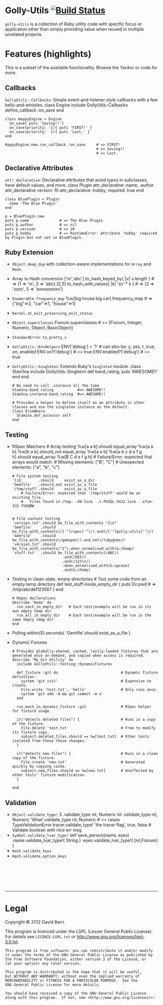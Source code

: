 # Golly-Utils [![Build Status](https://secure.travis-ci.org/japgolly/golly-utils.png?branch=master)](http://travis-ci.org/japgolly/golly-utils)


`golly-utils` is a collection of Ruby utility code with specific focus or application other than
simply providing value when reused in multiple unrelated projects.

Features (highlights)
=====================

This is a subset of the available functionality. Browse the Yardoc or code for more.

Callbacks
---------

`GollyUtils::Callbacks`: Simple event-and-listener style callbacks with a few bells-and-whistles.
    class Engine
      include GollyUtils::Callbacks
      define_callback :on_save
    end

    class HappyEngine < Engine
      on_save{ puts 'Saving!!'}
      on_save(priority: -1){ puts 'FIRST!' }
      on_save(priority:  1){ puts 'Last.' }
    end

    HappyEngine.new.run_callback :on_save     # => FIRST!
                                              # => Saving!!
                                              # => Last.

Declarative Attributes
----------------------

`attr_declarative`: Declarative attributes that avoid typos in subclasses, have default values, and
more.
    class Plugin
      attr_declarative :name, :author
      attr_declarative version: 10
      attr_declarative :hobby, required: true
    end

    class BluePlugin < Plugin
      name 'The Blue Plugin'
    end

    p = BluePlugin.new
    puts p.name              # => The Blue Plugin
    puts p.author            # => nil
    puts p.version           # => 10
    puts p.hobby             # => RuntimeError: Attribute 'hobby' required by Plugin but not set in BluePlugin.

Ruby Extension
--------------

* `Object.deep_dup` with collection-aware implementations for `Array` and `Hash`.
* Array to Hash conversion
      ['m','abc'].to_hash_keyed_by{ |v| v.length }   # => {1 => 'm', 3 => 'abc}
      [2,5].to_hash_with_values{ |k| 'xo' * k }      # => {2 => 'xoxo', 5 => 'xoxoxoxoxo'}
* `Enumerable.frequency_map`
      %w[big house big car].frequency_map  # => {"big"=>2, "car"=>1, "house"=>1}
* `Kernel.at_exit_preserving_exit_status`
* `Object.superclasses`
      Fixnum.superclasses  # <= [Fixnum, Integer, Numeric, Object, BasicObject]
* `StandardError.to_pretty_s`
* `GollyUtils::EnvHelpers`
      ENV['debug'] = '1'     # can also be: y, yes, t, true, on, enabled
      ENV.on?('debug')       # <= true
      ENV.enabled?('debug')  # <= true
* `GollyUtils::Singleton`: Extends Ruby's `Singleton` module.
      class Stam1na
        include GollyUtils::Singleton
        def band_rating; puts 'AWESOME!!' end
      end

      # No need to call .instance all the time
      Stam1na.band_rating           #=> AWESOME!!
      Stam1na.instance.band_rating  #=> AWESOME!!

      # Provides a helper to define itself as an attribute in other classes and use the singleton instance as the default.
      class ElseWhere
        Stam1na.def_accessor self
      end

Testing
-------

* RSpec Matchers
      # Array testing
      %w[a a b].should     equal_array %w[a a b]
      %w[b a b].should_not equal_array %w[a a b]
      %w[a b c d e f g h].should equal_array %w[B C d e f g h]
          # Failure/Error: expected that arrays would match.
          #   Missing elements: ["B", "C"]
          #   Unexpected elements: ["a", "b", "c"]

      # File system testing
      'lib'       .should     exist_as_a_dir
      'Gemfile'   .should_not exist_as_a_file
      '/tmp/stuff'.should     exist_as_a_file
          # Failure/Error: expected that '/tmp/stuff' would be an existing file.
          #   Files found in /tmp: .X0-lock  .s.PGSQL.5432.lock  .xfsm-ICE-TVOQMW


      # File content testing
      'version.txt'.should be_file_with_contents "2\n"
      'Gemfile'    .should be_file_with_contents(/['"]rspec['"]/).and(/['"]golly-utils['"]/)
      'Gemfile'    .should be_file_with_contents(/gemspec/).and_not(/rubygems/)
      'version.txt'.should be_file_with_contents("2").when_normalised_with(&:chomp)
      'stuff.txt'  .should be_file_with_contents(/ABC/)
                             .and(/DEF/)
                             .and(/123\n/)
                             .when_normalised_with(&:upcase)
                             .and(&:chomp)

* Testing in clean-slate, empty directories
      # Test some code from an empty temp directory
      def test_stuff
        inside_empty_dir {
          puts Dir.pwd      # => /tmp/abcdef123567
        }
      end

      # RSpec declarations
      describe 'Demo' do
        run_each_in_empty_dir   # Each test/example will be run in its own empty temp dir
        run_all_in_empty_dir    # Each test/example will be run in the same empty temp dir
      end

* Polling
      within(5).seconds{ 'Gemfile'.should exist_as_a_file }

* Dynamic Fixtures

      # Provides globally-shared, cached, lazily-loaded fixtures that are generated once on-demand, and copied when access is required.
      describe 'My Git Utility' do
        include GollyUtils::Testing::DynamicFixtures

        def_fixture :git do                             # Dynamic fixture definition.
          system 'git init'                             # Expensive to create.
          File.write 'test.txt', 'hello'                # Only runs once.
          system 'git add -A && git commit -m x'
        end

        run_each_in_dynamic_fixture :git                # RSpec helper for fixture usage.

        it("detects deleted files") {                   # Runs in a copy of the fixture.
          File.delete 'test.txt'                        # Free to modify its fixture copy.
          subject.deleted_files.should == %w[test.txt]  # Other tests isolated from these these changes.
        }

        it("detects new files") {                       # Runs in a clean copy of the fixture.
          File.create 'new.txt'                         # Generated quickly by copying cache.
          subject.new_files.should == %w[new.txt]       # Unaffected by other tests' fixture modification.
        }

      end

Validation
----------

* `Object.validate_type!`
      3     .validate_type nil, Numeric
      nil   .validate_type nil, Numeric
      'What'.validate_type nil, Numeric # <= raises TypeValidationError
      tracer.validate_type! 'the tracer flag', true, false  # Validate boolean with nice err msg
* `Symbol.validate_lvar_type!`
      def save_person(name, eyes)
        :name.validate_lvar_type!{ String }
        :eyes.validate_lvar_type!{ [nil,Fixnum] }
* `Hash.validate_keys`
* `Hash.validate_option_keys`


&nbsp;

&nbsp;

&nbsp;

----

Legal
=====

Copyright &copy; 2012 David Barri.

This program is licenced under the LGPL (Lesser General Public License).
For details see `LICENCE-LGPL.txt` or <http://www.gnu.org/licenses/lgpl-3.0.txt>.


    This program is free software: you can redistribute it and/or modify
    it under the terms of the GNU General Public License as published by
    the Free Software Foundation, either version 3 of the License, or
    (at your option) any later version.

    This program is distributed in the hope that it will be useful,
    but WITHOUT ANY WARRANTY; without even the implied warranty of
    MERCHANTABILITY or FITNESS FOR A PARTICULAR PURPOSE.  See the
    GNU General Public License for more details.

    You should have received a copy of the GNU General Public License
    along with this program.  If not, see <http://www.gnu.org/licenses/>.

